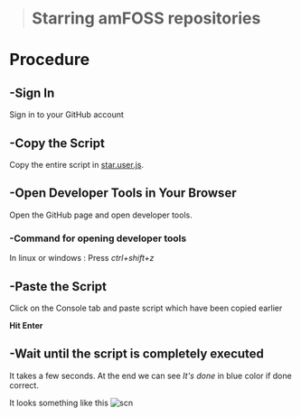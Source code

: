  ># **Starring amFOSS repositories**

# Procedure

## -Sign In
Sign in to your GitHub account

## -Copy the Script
Copy the entire script in  [star.user.js](https://raw.githubusercontent.com/amfoss/star-me/master/star.user.js).

## -Open Developer Tools in Your Browser
Open the GitHub page and open developer tools.

### -Command for opening developer tools 
In linux or windows : Press *ctrl+shift+z*

## -Paste the Script
Click on the Console tab and paste script which have been copied earlier

**Hit Enter**

## -Wait until the script is completely executed

It takes a few seconds.
At the end we can see *It's done* in blue color if done correct.

It looks something like this ![scn](https://github.com/adarshreddy-g/amFOSS_tasks/blob/master/Task-1/Screenshot%20from%202020-10-21%2021-43-45.png?raw=true)
